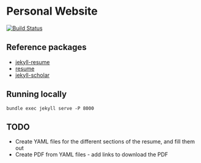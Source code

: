# Personal Website

[![Build Status](https://travis-ci.org/banerjs/banerjs.github.io.svg?branch=devel)](https://travis-ci.org/banerjs/banerjs.github.io)

## Reference packages

- [jekyll-resume](https://github.com/mattcouchman/jekyll-resume)
- [resume](https://github.com/mhyee/resume)
- [jekyll-scholar](https://github.com/inukshuk/jekyll-scholar)

## Running locally

`bundle exec jekyll serve -P 8000`

## TODO

- Create YAML files for the different sections of the resume, and fill them out
- Create PDF from YAML files - add links to download the PDF
